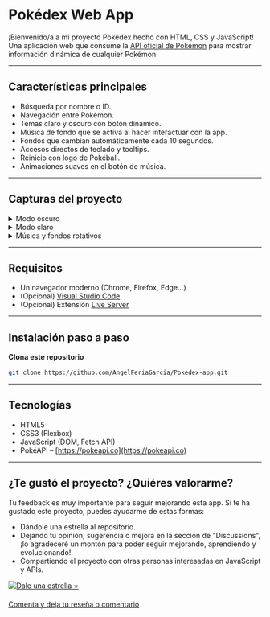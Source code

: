 # Pokédex Web App

¡Bienvenido/a a mi proyecto Pokédex hecho con HTML, CSS y JavaScript!  
Una aplicación web que consume la [API oficial de Pokémon](https://pokeapi.co/) para mostrar información dinámica de cualquier Pokémon.

---

## Características principales

- Búsqueda por nombre o ID.
- Navegación entre Pokémon.
- Temas claro y oscuro con botón dinámico.
- Música de fondo que se activa al hacer interactuar con la app.
- Fondos que cambian automáticamente cada 10 segundos.
- Accesos directos de teclado y tooltips.
- Reinicio con logo de Pokéball.
- Animaciones suaves en el botón de música.

---

## Capturas del proyecto

<details>
<summary>Modo oscuro</summary>

![Modo oscuro](assets/githubimage1.png)  
![Modo oscuro con mensaje informativo](assets/githubimage3.png)

</details>

<details>
<summary>Modo claro</summary>

![Modo claro](assets/githubimage2.png)  

</details>

<details>
<summary>Música y fondos rotativos</summary>

[Escuchar música de fondo](assets/musicapokemon1gen.mp3)
![Fondo dinámico bosque](assets/fondo1.png)
![Fondo dinámico río](assets/fondo2.png)
![Fondo dinámico nevado](assets/fondo3.png)

</details>

---

## Requisitos

- Un navegador moderno (Chrome, Firefox, Edge…)
- (Opcional) [Visual Studio Code](https://code.visualstudio.com/)
- (Opcional) Extensión [Live Server](https://marketplace.visualstudio.com/items?itemName=ritwickdey.LiveServer)

---

## Instalación paso a paso

**Clona este repositorio**
```bash
git clone https://github.com/AngelFeriaGarcia/Pokedex-app.git
```

---

## Tecnologías

* HTML5  
* CSS3 (Flexbox)  
* JavaScript (DOM, Fetch API)  
* PokéAPI – [https://pokeapi.co](https://pokeapi.co)

---

## ¿Te gustó el proyecto? ¿Quiéres valorarme?

Tu feedback es muy importante para seguir mejorando esta app.
Si te ha gustado este proyecto, puedes ayudarme de estas formas:

* Dándole una estrella al repositorio.  
* Dejando tu opinión, sugerencia o mejora en la sección de "Discussions", ¡lo agradeceré un montón para poder seguir mejorando, aprendiendo y evolucionando!.  
* Compartiendo el proyecto con otras personas interesadas en JavaScript y APIs.

[![Dale una estrella ⭐](https://img.shields.io/github/stars/AngelFeriaGarcia/Pokedex-app?style=social)](https://github.com/AngelFeriaGarcia/Pokedex-app/stargazers)

[Comenta y deja tu reseña o comentario](https://github.com/AngelFeriaGarcia/Pokedex-app/discussions)